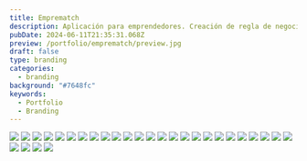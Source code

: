 ```yaml
---
title: Emprematch
description: Aplicación para emprendedores. Creación de regla de negocio, UX e imagen de marca
pubDate: 2024-06-11T21:35:31.068Z
preview: /portfolio/emprematch/preview.jpg
draft: false
type: branding
categories:
  - branding
background: "#7648fc"
keywords:
  - Portfolio
  - Branding
---
```


![](/portfolio/emprematch/emprematch01.jpg)
![](/portfolio/emprematch/emprematch02.jpg)
![](/portfolio/emprematch/emprematch03.jpg)
![](/portfolio/emprematch/emprematch04.jpg)
![](/portfolio/emprematch/emprematch05.jpg)
![](/portfolio/emprematch/emprematch06.jpg)
![](/portfolio/emprematch/emprematch07.jpg)
![](/portfolio/emprematch/emprematch08.jpg)
![](/portfolio/emprematch/emprematch09.jpg)
![](/portfolio/emprematch/emprematch10.jpg)
![](/portfolio/emprematch/emprematch11.jpg)
![](/portfolio/emprematch/emprematch12.jpg)
![](/portfolio/emprematch/emprematch13.jpg)
![](/portfolio/emprematch/emprematch14.jpg)
![](/portfolio/emprematch/emprematch15.jpg)
![](/portfolio/emprematch/emprematch16.jpg)
![](/portfolio/emprematch/emprematch17.jpg)
![](/portfolio/emprematch/emprematch18.jpg)
![](/portfolio/emprematch/emprematch19.jpg)
![](/portfolio/emprematch/emprematch20.jpg)
![](/portfolio/emprematch/emprematch21.jpg)
![](/portfolio/emprematch/emprematch22.jpg)
![](/portfolio/emprematch/emprematch23.jpg)
![](/portfolio/emprematch/emprematch24.jpg)
![](/portfolio/emprematch/emprematch25.jpg)
![](/portfolio/emprematch/emprematch26.jpg)
![](/portfolio/emprematch/emprematch27.jpg)
![](/portfolio/emprematch/emprematch28.jpg)
![](/portfolio/emprematch/emprematch29.jpg)
